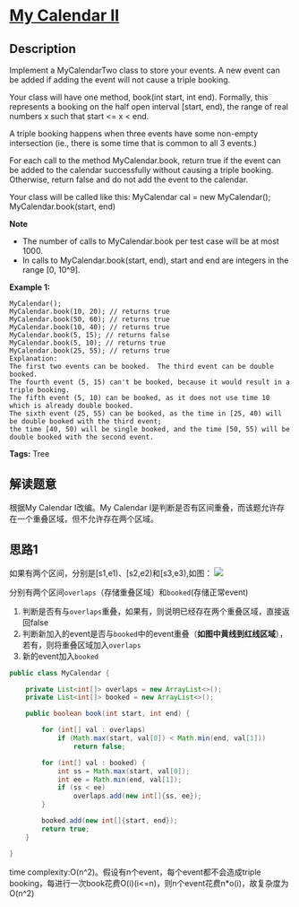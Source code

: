 # [My Calendar II][title]

## Description

Implement a MyCalendarTwo class to store your events. A new event can be added if adding the event will not cause a triple booking.

Your class will have one method, book(int start, int end). Formally, this represents a booking on the half open interval [start, end), the range of real numbers x such that start <= x < end.

A triple booking happens when three events have some non-empty intersection (ie., there is some time that is common to all 3 events.)

For each call to the method MyCalendar.book, return true if the event can be added to the calendar successfully without causing a triple booking. Otherwise, return false and do not add the event to the calendar.

Your class will be called like this: MyCalendar cal = new MyCalendar(); MyCalendar.book(start, end)

**Note**
- The number of calls to MyCalendar.book per test case will be at most 1000.
- In calls to MyCalendar.book(start, end), start and end are integers in the range [0, 10^9].

**Example 1:**

```
MyCalendar();
MyCalendar.book(10, 20); // returns true
MyCalendar.book(50, 60); // returns true
MyCalendar.book(10, 40); // returns true
MyCalendar.book(5, 15); // returns false
MyCalendar.book(5, 10); // returns true
MyCalendar.book(25, 55); // returns true
Explanation: 
The first two events can be booked.  The third event can be double booked.
The fourth event (5, 15) can't be booked, because it would result in a triple booking.
The fifth event (5, 10) can be booked, as it does not use time 10 which is already double booked.
The sixth event (25, 55) can be booked, as the time in [25, 40) will be double booked with the third event;
the time [40, 50) will be single booked, and the time [50, 55) will be double booked with the second event.
```

**Tags:** Tree

## 解读题意
根据My Calendar I改编。My Calendar I是判断是否有区间重叠，而该题允许存在一个重叠区域，但不允许存在两个区域。

## 思路1 
如果有两个区间，分别是[s1,e1)、[s2,e2)和[s3,e3),如图：
![](https://i.imgur.com/QwLv79O.png)

分别有两个区间`overlaps`（存储重叠区域）和`booked`(存储正常event)
1. 判断是否有与`overlaps`重叠，如果有，则说明已经存在两个重叠区域，直接返回false
2. 判断新加入的event是否与`booked`中的event重叠（**如图中黄线到红线区域**），若有，则将重叠区域加入`overlaps`
3. 新的event加入`booked`

```java
public class MyCalendar {

    private List<int[]> overlaps = new ArrayList<>();
    private List<int[]> booked = new ArrayList<>();

    public boolean book(int start, int end) {

        for (int[] val : overlaps)
            if (Math.max(start, val[0]) < Math.min(end, val[1]))
                return false;

        for (int[] val : booked) {
            int ss = Math.max(start, val[0]);
            int ee = Math.min(end, val[1]);
            if (ss < ee)
                overlaps.add(new int[]{ss, ee});
        }

        booked.add(new int[]{start, end});
        return true;
    }

}
```
time complexity:O(n^2)。假设有n个event，每个event都不会造成triple booking，每进行一次book花费O(i)(i<=n)，则n个event花费n*o(i)，故复杂度为O(n^2)


[title]: https://leetcode.com/problems/my-calendar-ii/description/